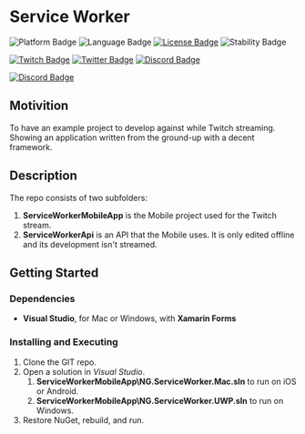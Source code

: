 # Service Worker

![Platform Badge](https://img.shields.io/badge/platform-iOS%20%7C%20Android%20%7C%20UWP-informational) ![Language Badge](https://img.shields.io/badge/lang-%20C%23-informational) [![License Badge](https://img.shields.io/github/license/NaturalGateways/DevExerciseServiceWorkerApp)](https://github.com/NaturalGateways/DevExerciseServiceWorkerApp/blob/main/LICENSE) ![Stability Badge](https://img.shields.io/badge/stability-experimental-critical)

[![Twitch Badge](https://img.shields.io/badge/streams-Twitch_@SteveMooreAU-blueviolet)](https://www.twitch.tv/stevemooreau) [![Twitter Badge](https://img.shields.io/badge/notifications-Twitter_@SteveMooreAU-blue)](https://twitter.com/SteveMooreAU) [![Discord Badge](https://img.shields.io/badge/chat-Discord_invite_URL-blueviolet)](https://discord.gg/zJ49AUQmED)

[![Discord Badge](https://img.shields.io/badge/stream_archive-twitch.naturalgateways.com-blue)](https://twitch.naturalgateways.com)

## Motivition

To have an example project to develop against while Twitch streaming. Showing an application written from the ground-up with a decent framework.

## Description

The repo consists of two subfolders:
1. **ServiceWorkerMobileApp** is the Mobile project used for the Twitch stream.
1. **ServiceWorkerApi** is an API that the Mobile uses. It is only edited offline and its development isn't streamed.

## Getting Started

### Dependencies

* **Visual Studio**, for Mac or Windows, with **Xamarin Forms**

### Installing and Executing

1. Clone the GIT repo.
2. Open a solution in _Visual Studio_.
    1. **ServiceWorkerMobileApp\NG.ServiceWorker.Mac.sln** to run on iOS or Android.
    2. **ServiceWorkerMobileApp\NG.ServiceWorker.UWP.sln** to run on Windows.
3. Restore NuGet, rebuild, and run.
